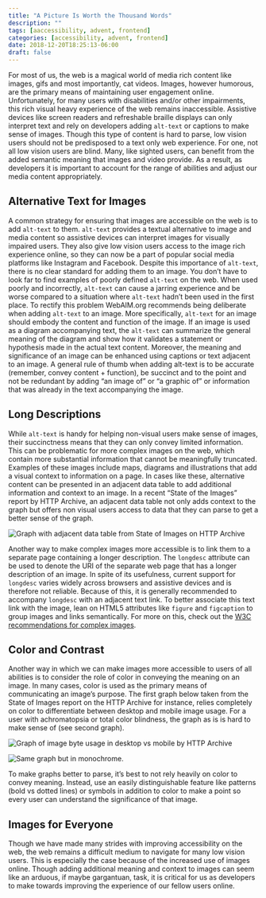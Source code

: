 ```yaml
---
title: "A Picture Is Worth the Thousand Words"
description: ""
tags: [aaccessibility, advent, frontend]
categories: [accessibility, advent, frontend]
date: 2018-12-20T18:25:13-06:00
draft: false
---
```


For most of us, the web is a magical world of media rich content like images, gifs and most importantly, cat videos. Images, however humorous, are the primary means of maintaining user engagement online. Unfortunately, for many users with disabilities and/or other impairments, this rich visual heavy experience of the web remains inaccessible. Assistive devices like screen readers and refreshable braille displays can only interpret text and rely on developers adding `alt-text` or captions to make sense of images. Though this type of content is hard to parse, low vision users should not be predisposed to a text only web experience. For one, not all low vision users are blind. Many, like sighted users, can benefit from the added semantic meaning that images and video provide. As a result, as developers it is important to account for the range of abilities and adjust our media content appropriately.

## Alternative Text for Images

A common strategy for ensuring that images are accessible on the web is to add `alt-text` to them. `alt-text` provides a textual alternative to image and media content so assistive devices can interpret images for visually impaired users. They also give low vision users access to the image rich experience online, so they can now be a part of popular social media platforms like Instagram and Facebook. Despite this importance of `alt-text`, there is no clear standard for adding them to an image. You don’t have to look far to find examples of poorly defined `alt-text` on the web. When used poorly and incorrectly, `alt-text` can cause a jarring experience and be worse compared to a situation where `alt-text` hadn’t been used in the first place. To rectify this problem WebAIM.org recommends being deliberate when adding `alt-text` to an image. More specifically, `alt-text` for an image should embody the content and function of the image. If an image is used as a diagram accompanying text, the `alt-text` can summarize the general meaning of the diagram and show how it validates a statement or hypothesis made in the actual text content. Moreover, the meaning and significance of an image can be enhanced using captions or text adjacent to an image. A general rule of thumb when adding alt-text is to be accurate (remember, convey content + function), be succinct and to the point and not be redundant by adding “an image of” or “a graphic of” or information that was already in the text accompanying the image.

## Long Descriptions

While `alt-text` is handy for helping non-visual users make sense of images, their succinctness means that they can only convey limited information. This can be problematic for more complex images on the web, which contain more substantial information that cannot be meaningfully truncated. Examples of these images include maps, diagrams and illustrations that add a visual context to information on a page. In cases like these, alternative content can be presented in an adjacent data table to add additional information and context to an image. In a recent “State of the Images” report by HTTP Archive, an adjacent data table not only adds context to the graph but offers non visual users access to data that they can parse to get a better sense of the graph.

![Graph with adjacent data table from State of Images on HTTP Archive](https://d2mxuefqeaa7sj.cloudfront.net/s_6AECF4BB7DF3E5A9CB95F6B0703275CBCB24E6412B24C2BA5440CE09745D63D8_1545350075499_Screen+Shot+2018-12-20+at+5.53.47+PM.png)

Another way to make complex images more accessible is to link them to a separate page containing a longer description. The `longdesc` attribute can be used to denote the URI of the separate web page that has a longer description of an image. In spite of its usefulness, current support for `longdesc` varies widely across browsers and assistive devices and is therefore not reliable. Because of this, it is generally recommended to accompany `longdesc` with an adjacent text link. To better associate this text link with the image, lean on HTML5 attributes like `figure` and `figcaption` to group images and links semantically. For more on this, check out the [W3C recommendations for complex images](https://www.w3.org/WAI/tutorials/images/complex/#a-text-link-to-the-long-description-adjacent-to-the-image).

## Color and Contrast

Another way in which we can make images more accessible to users of all abilities is to consider the role of color in conveying the meaning on an image. In many cases, color is used as the primary means of communicating an image’s purpose. The first graph below taken from the State of Images report on the HTTP Archive for instance, relies completely on color to differentiate between desktop and mobile image usage. For a user with achromatopsia or total color blindness, the graph as is is hard to make sense of (see second graph).

![Graph of image byte usage in desktop vs mobile by HTTP Archive](https://d2mxuefqeaa7sj.cloudfront.net/s_6AECF4BB7DF3E5A9CB95F6B0703275CBCB24E6412B24C2BA5440CE09745D63D8_1545347945544_Screen+Shot+2018-12-20+at+5.18.40+PM.png)

![Same graph but in monochrome.](https://d2mxuefqeaa7sj.cloudfront.net/s_6AECF4BB7DF3E5A9CB95F6B0703275CBCB24E6412B24C2BA5440CE09745D63D8_1545348505692_Screen+Shot+2018-12-20+at+5.28.05+PM.png)

To make graphs better to parse, it’s best to not rely heavily on color to convey meaning. Instead, use an easily distinguishable feature like patterns (bold vs dotted lines) or symbols in addition to color to make a point so every user can understand the significance of that image.

## Images for Everyone

Though we have made many strides with improving accessibility on the web, the web remains a difficult medium to navigate for many low vision users. This is especially the case because of the increased use of images online. Though adding additional meaning and context to images can seem like an arduous, if maybe gargantuan, task, it is critical for us as developers to make towards improving the experience of our fellow users online.

